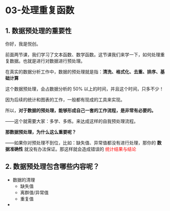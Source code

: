 # 03-处理重复函数

## 1. 数据预处理的重要性

你好，我是悦创。

前面两节课，我们学习了文本函数、数学函数。这节课我们来学一下，如何处理重复数据。也就是进行对数据进行预处理。

在真实的数据分析工作中，数据的预处理就是指：**清洗、格式化、去重、排序、基础计算**

这个数据预处理，会占数据分析的 50% 以上的时间，并且这个时间，只多不少！

因为后续的统计和图表的工作，一般都有现成的工具来实现。

所以，**对于数据的预处理，能够形成自己一套的工作流程，是非常有必要的。**

——这个就需要大家：多学、多练。来达成这样的自我预处理流程。



**那数据预处理，为什么这么重要呢？**

——如果你对预处理不到位，比如：缺失值、异常值都没有进行处理，那你的 **数据准确性** 就没有办法保证。那这样就会造成错误的 <font color="red">统计结果与结论</font>



## 2. 数据预处理包含哪些内容呢？

- 数据的清理
    - 缺失值
    - 离群值/异常值
    - 重复值
- 



















